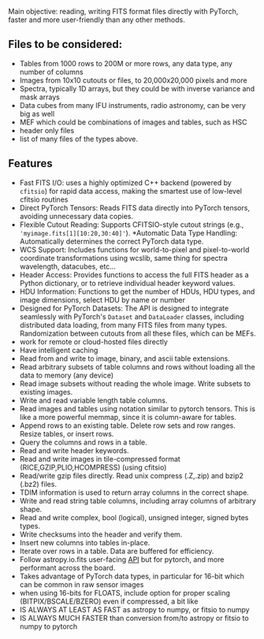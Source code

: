 Main objective: reading, writing FITS format files directly with PyTorch, faster and more user-friendly than any other methods.

## Files to be considered:
- Tables from 1000 rows to 200M or more rows, any data type, any number of columns
- Images from 10x10 cutouts or files, to 20,000x20,000 pixels and more
- Spectra, typically 1D arrays, but they could be with inverse variance and mask arrays
- Data cubes from many IFU instruments, radio astronomy, can be very big as well
- MEF which could be combinations of images and tables, such as HSC
- header only files
- list of many files of the types above.

## Features

* Fast FITS I/O: uses a highly optimized C++ backend (powered by `cfitsio`) for rapid data access,  making the smartest use of low-level cfitsio routines
* Direct PyTorch Tensors: Reads FITS data directly into PyTorch tensors, avoiding unnecessary data copies.
* Flexible Cutout Reading: Supports CFITSIO-style cutout strings (e.g., `'myimage.fits[1][10:20,30:40]'`).
*Automatic Data Type Handling:  Automatically determines the correct PyTorch data type.
* WCS Support: Includes functions for world-to-pixel and pixel-to-world coordinate transformations using wcslib, same thing for spectra wavelength, datacubes, etc...
* Header Access: Provides functions to access the full FITS header as a Python dictionary, or to retrieve individual header keyword values.
* HDU Information: Functions to get the number of HDUs, HDU types, and image dimensions, select HDU by name or number
* Designed for PyTorch Datasets: The API is designed to integrate seamlessly with PyTorch's `Dataset` and `DataLoader` classes, including distributed data loading, from many FITS files from many types. Randomization between cutouts from all these files, which can be MEFs.
* work for remote or cloud-hosted files directly
* Have intelligent caching
* Read from and write to image, binary, and ascii table extensions.
* Read arbitrary subsets of table columns and rows without loading all the data to memory (any device)
* Read image subsets without reading the whole image. Write subsets to existing images.
* Write and read variable length table columns.
* Read images and tables using notation similar to pytorch tensors. This is like a more powerful memmap, since it is column-aware for tables.
* Append rows to an existing table. Delete row sets and row ranges. Resize tables, or insert rows.
* Query the columns and rows in a table.
* Read and write header keywords.
* Read and write images in tile-compressed format (RICE,GZIP,PLIO,HCOMPRESS) (using cfitsio)
* Read/write gzip files directly. Read unix compress (.Z,.zip) and bzip2 (.bz2) files.
* TDIM information is used to return array columns in the correct shape.
* Write and read string table columns, including array columns of arbitrary shape.
* Read and write complex, bool (logical), unsigned integer, signed bytes types.
* Write checksums into the header and verify them.
* Insert new columns into tables in-place.
* Iterate over rows in a table. Data are buffered for efficiency.
* Follow astropy.io.fits user-facing [API](https://docs.astropy.org/en/latest/io/fits/api/index.html) but for pytorch, and more performant across the board.
* Takes advantage of PyTorch data types, in particular for 16-bit which can be common in raw sensor images
* when using 16-bits for FLOATS, include option for proper scaling (BITPIX/BSCALE/BZERO) even if compressed, a bit like 
* IS ALWAYS AT LEAST AS FAST as astropy to numpy, or fitsio to numpy
* IS ALWAYS MUCH FASTER than conversion from/to astropy or fitsio to numpy to pytorch